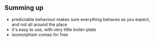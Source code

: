 ##  Summing up

- predictable behaviour makes sure everything behaves as you expect, and
  not all around the place
- it's easy to use, with very little boiler-plate
- isomorphism comes for free

